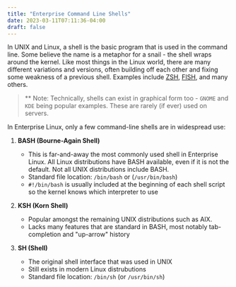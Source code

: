 ```yaml
---
title: "Enterprise Command Line Shells"
date: 2023-03-11T07:11:36-04:00
draft: false 
---
```


In UNIX and Linux, a shell is the basic program that is used in the command line.  Some believe the name is a metaphor for a snail - the shell wraps around the kernel.  Like most things in the Linux world, there are many different variations and versions, often building off each other and fixing some weakness of a previous shell.  Examples include [ZSH](https://ohmyz.sh/), [FISH](https://fishshell.com/), and many others.  

> ** Note: Technically, shells can exist in graphical form too - `GNOME` and `KDE` being popular examples.  These are rarely (if ever) used on servers.

In Enterprise Linux, only a few command-line shells are in widespread use:

1. **BASH (Bourne-Again Shell)**
   - This is far-and-away the most commonly used shell in Enterprise Linux.  All Linux distributions have BASH available, even if it is not the default.  Not all UNIX distributions include BASH.
   - Standard file location: `/bin/bash` or (`/usr/bin/bash`)
   - `#!/bin/bash` is usually included at the beginning of each shell script so the kernel knows which interpreter to use

2. **KSH (Korn Shell)**
   - Popular amongst the remaining UNIX distributions such as AIX. 
   - Lacks many features that are standard in BASH, most notably tab-completion and "up-arrow" history
   
3. **SH (Shell)**
   - The original shell interface that was used in UNIX
   - Still exists in modern Linux distrubutions
   - Standard file location: `/bin/sh` (or `/usr/bin/sh`)
